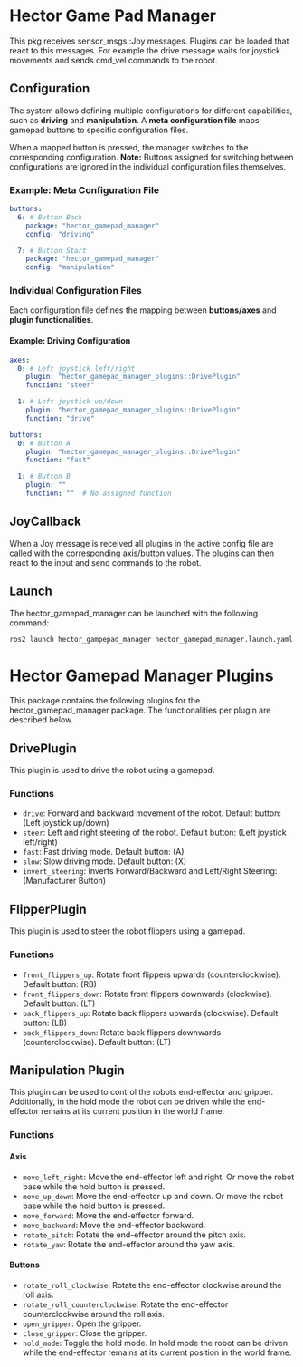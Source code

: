 # Hector Game Pad Manager

This pkg receives sensor_msgs::Joy messages. Plugins can be loaded that react to this messages. For example the drive
message waits for joystick movements and sends cmd_vel commands to the robot.

## Configuration

The system allows defining multiple configurations for different capabilities, such as **driving** and **manipulation**.
A **meta configuration file** maps gamepad buttons to specific configuration files.

When a mapped button is pressed, the manager switches to the corresponding configuration. **Note:** Buttons assigned for
switching between configurations are ignored in the individual configuration files themselves.

### Example: Meta Configuration File

```yaml
buttons:
  6: # Button Back
    package: "hector_gamepad_manager"
    config: "driving"

  7: # Button Start
    package: "hector_gamepad_manager"
    config: "manipulation"
```

### Individual Configuration Files

Each configuration file defines the mapping between **buttons/axes** and **plugin functionalities**.

#### Example: Driving Configuration

```yaml
axes:
  0: # Left joystick left/right
    plugin: "hector_gamepad_manager_plugins::DrivePlugin"
    function: "steer"

  1: # Left joystick up/down
    plugin: "hector_gamepad_manager_plugins::DrivePlugin"
    function: "drive"

buttons:
  0: # Button A
    plugin: "hector_gamepad_manager_plugins::DrivePlugin"
    function: "fast"

  1: # Button B
    plugin: ""
    function: ""  # No assigned function
```

## JoyCallback

When a Joy message is received all plugins in the active config file are called with the corresponding axis/button
values. The plugins can then react to the input and send commands to the robot.

## Launch

The hector_gamepad_manager can be launched with the following command:

```bash
ros2 launch hector_gampepad_manager hector_gamepad_manager.launch.yaml
```

# Hector Gamepad Manager Plugins

This package contains the following plugins for the hector_gamepad_manager package.
The functionalities per plugin are described below.

## DrivePlugin

This plugin is used to drive the robot using a gamepad.

### Functions

- `drive`: Forward and backward movement of the robot. Default button: (Left joystick up/down)
- `steer`: Left and right steering of the robot. Default button: (Left joystick left/right)
- `fast`: Fast driving mode. Default button: (A)
- `slow`: Slow driving mode. Default button: (X)
- `invert_steering`: Inverts Forward/Backward and Left/Right Steering: (Manufacturer Button)

## FlipperPlugin

This plugin is used to steer the robot flippers using a gamepad.

### Functions

- `front_flippers_up`: Rotate front flippers upwards (counterclockwise). Default button: (RB)
- `front_flippers_down`: Rotate front flippers downwards (clockwise). Default button: (LT)
- `back_flippers_up`: Rotate back flippers upwards (clockwise). Default button: (LB)
- `back_flippers_down`: Rotate back flippers downwards (counterclockwise). Default button: (LT)


## Manipulation Plugin

This plugin can be used to control the robots end-effector and gripper.
Additionally, in the hold mode the robot can be driven while the end-effector remains at its current position in the world frame.

### Functions
#### Axis
- `move_left_right`: Move the end-effector left and right. Or move the robot base while the hold button is pressed.
- `move_up_down`: Move the end-effector up and down. Or move the robot base while the hold button is pressed.
- `move_forward`: Move the end-effector forward.
- `move_backward`: Move the end-effector backward.
- `rotate_pitch`: Rotate the end-effector around the pitch axis.
- `rotate_yaw`: Rotate the end-effector around the yaw axis.
#### Buttons
- `rotate_roll_clockwise`: Rotate the end-effector clockwise around the roll axis.
- `rotate_roll_counterclockwise`: Rotate the end-effector counterclockwise around the roll axis.
- `open_gripper`: Open the gripper.
- `close_gripper`: Close the gripper.
- `hold_mode`: Toggle the hold mode. In hold mode the robot can be driven while the end-effector remains at its current position in the world frame.